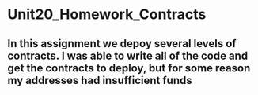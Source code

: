 # Unit20_Homework_Contracts
 
## In this assignment we depoy several levels of contracts. I was able to write all of the code and get the contracts to deploy, but for some reason my addresses had insufficient funds
